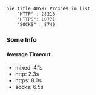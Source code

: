
```mermaid
pie title 40597 Proxies in list
    "HTTP" : 28216
    "HTTPS": 10771
    "SOCKS" : 8740
```

### Some Info
#### Average Timeout

- mixed: 4.1s
- http: 2.3s
- https: 8.0s
- socks: 6.5s